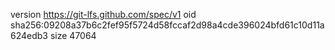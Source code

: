 version https://git-lfs.github.com/spec/v1
oid sha256:09208a37b6c2fef95f5724d58fccaf2d98a4cde396024bfd61c10d11a624edb3
size 47064
